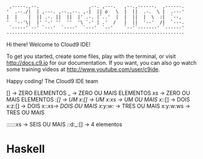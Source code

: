 
     ,-----.,--.                  ,--. ,---.   ,--.,------.  ,------.
    '  .--./|  | ,---. ,--.,--. ,-|  || o   \  |  ||  .-.  \ |  .---'
    |  |    |  || .-. ||  ||  |' .-. |`..'  |  |  ||  |  \  :|  `--, 
    '  '--'\|  |' '-' ''  ''  '\ `-' | .'  /   |  ||  '--'  /|  `---.
     `-----'`--' `---'  `----'  `---'  `--'    `--'`-------' `------'
    ----------------------------------------------------------------- 


Hi there! Welcome to Cloud9 IDE!

To get you started, create some files, play with the terminal,
or visit http://docs.c9.io for our documentation.
If you want, you can also go watch some training videos at
http://www.youtube.com/user/c9ide.

Happy coding!
The Cloud9 IDE team

[] -> ZERO ELEMENTOS
_ -> ZERO OU MAIS ELEMENTOS
xs -> ZERO OU MAIS ELEMENTOS
_:[] -> UM
x:[] -> UM
x:xs -> UM OU MAIS
x:_:[] -> DOIS
x:z:[] -> DOIS
x:_:xs-> DOIS OU MAIS
x:y:w:_ -> TRES OU MAIS
x:y:w:ws -> TRES OU MAIS

_:_:_:_:_:_:xs -> SEIS OU MAIS
_:_:d:_:[] -> 4 elementos

# Haskell
